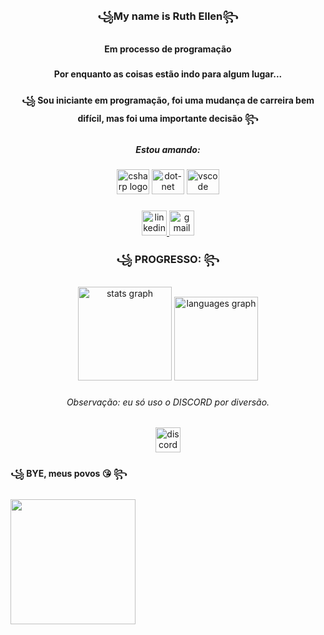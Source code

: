<h3 align="center">꧁My name is Ruth Ellen꧂</h3>

###

<h4 align="center">Em processo de programação</h4>

###

<h4 align="center">Por enquanto as coisas estão indo para algum lugar...</h4>

###

<h4 align="center">꧁ Sou iniciante em programação, foi uma mudança de carreira bem difícil, mas foi uma importante decisão ꧂</h4>

###

<h5 align="center">Estou amando:</h5>

###

<div align="center">
  <img src="https://cdn.jsdelivr.net/gh/devicons/devicon/icons/csharp/csharp-original.svg" height="40" width="52" alt="csharp logo"  />
  <img src="https://cdn.jsdelivr.net/gh/devicons/devicon/icons/dot-net/dot-net-original.svg" height="40" width="52" alt="dot-net logo"  />
  <img src="https://cdn.jsdelivr.net/gh/devicons/devicon/icons/vscode/vscode-original.svg" height="40" width="52" alt="vscode logo"  />
</div>

###

<div align="center">
  <a href="https://www.linkedin.com/in/ruth-ellen-9b0572221/" target="_blank">
    <img src="https://img.shields.io/static/v1?message=LinkedIn&logo=linkedin&label=&color=FFDDDD&logoColor=BLACK&labelColor=FFAAAA&style=for-the-badge" height="40" alt="linkedin logo"  />
  </a>
  <a href="https://mail.google.com/mail/u/2/#inbox" target="_blank">
    <img src="https://img.shields.io/static/v1?message=Gmail&logo=gmail&label=&color=6DD5AE&logoColor=white&labelColor=a8e6cf&style=for-the-badge" height="40" alt="gmail logo"  />
  </a>
</div>

###

<h3 align="center">꧁ PROGRESSO: ꧂</h3>

###

<div align="center">
  <img src="https://github-readme-stats.vercel.app/api?hide_title=false&hide_rank=false&show_icons=true&include_all_commits=true&count_private=true&disable_animations=false&theme=dracula&locale=en&hide_border=false&username=SrtaKennedy" height="150" alt="stats graph"  />
  <img src="https://github-readme-stats.vercel.app/api/top-langs?locale=en&hide_title=false&layout=compact&card_width=320&langs_count=5&theme=dracula&hide_border=false&username=SrtaKennedy" height="134" alt="languages graph"  />
</div>

###

<h6 align="center">Observação: eu só uso o DISCORD por diversão.</h6>

###

<div align="center">
  <a href="https://discord.com/channels/@me" target="_blank">
    <img src="https://img.shields.io/static/v1?message=Discord&logo=discord&label=&color=ae6dd5&logoColor=white&labelColor=8c37bf&style=for-the-badge" height="40" alt="discord logo"  />
  </a>
</div>

###

<h4 align="left">꧁ BYE, meus povos 😘 ꧂</h4>

###

<img align="left" height="200" src="https://media3.giphy.com/media/jUwpNzg9IcyrK/giphy.gif?cid=ecf05e47eg8o46ol7qv1gc1o08iscy3dbfe9zcocpq2kxbsn&rid=giphy.gif&ct=g"  />

###
